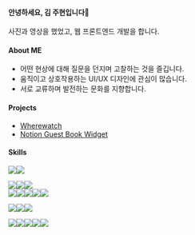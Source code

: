 #### 안녕하세요, 김 주현입니다🙌

사진과 영상을 했었고, 웹 프론트엔드 개발을 합니다.

#### About ME

- 어떤 현상에 대해 질문을 던지며 고찰하는 것을 즐깁니다.
- 움직이고 상호작용하는 UI/UX 디자인에 관심이 많습니다.
- 서로 교류하며 발전하는 문화를 지향합니다.

#### Projects

- [Wherewatch](https://github.com/sangpok/wherewatch)
- [Notion Guest Book Widget](https://github.com/sangpok/ngw-v2)

#### Skills

<img style="display:inline-block; margin: 0;" src="https://img.shields.io/badge/TypeScript-3178C6?style=for-the-badge&logo=TypeScript&logoColor=white"/><img style="display:inline-block; margin: 0;" src="https://img.shields.io/badge/React-61DAFB?style=for-the-badge&logo=React&logoColor=white"/>

<img style="display:inline-block; margin: 0;" src="https://img.shields.io/badge/Redux_Toolkit-764ABC?style=for-the-badge&logo=Redux&logoColor=white"/><img style="display:inline-block; margin: 0;" src="https://img.shields.io/badge/React_Query-FF4154?style=for-the-badge&logo=ReactQuery&logoColor=white"/><img style="display:inline-block; margin: 0;" src="https://img.shields.io/badge/Socket.io-010101?style=for-the-badge&logo=socketdotio&logoColor=white"/><br /><img style="display:inline-block; margin: 0;"  src="https://img.shields.io/badge/SCSS-CC6699?style=for-the-badge&logo=Sass&logoColor=white"/><img style="display:inline-block; margin: 0;"  src="https://img.shields.io/badge/Tailwind-06B6D4?style=for-the-badge&logo=TailwindCSS&logoColor=white"/><img style="display:inline-block; margin: 0;"  src="https://img.shields.io/badge/emotion-black?style=for-the-badge&logo=emotion&logoColor=white"/><img style="display:inline-block; margin: 0;"  src="https://img.shields.io/badge/style_component-black?style=for-the-badge&logo=styled-component&logoColor=white"/><img style="display:inline-block; margin: 0;" src="https://img.shields.io/badge/Motion_Framer-0055FF?style=for-the-badge&logo=Framer&logoColor=white"/>

<img style="display:inline-block; margin: 0;" src="https://img.shields.io/badge/nodejs-339933?style=for-the-badge&logo=nodedotjs&logoColor=white"/><img style="display:inline-block; margin: 0;" src="https://img.shields.io/badge/mongdodb-47A248?style=for-the-badge&logo=mongodb&logoColor=white"/><img style="display:inline-block; margin: 0;" src="https://img.shields.io/badge/express-010101?style=for-the-badge&logo=express&logoColor=white"/>

<img style="display:inline-block; margin: 0;"  src="https://img.shields.io/badge/Figma-F24E1E?style=for-the-badge&logo=Figma&logoColor=white"/><img style="display:inline-block; margin: 0;"  src="https://img.shields.io/badge/Photoshop-31A8FF?style=for-the-badge&logo=AdobePhotoshop&logoColor=white"/><img style="display:inline-block; margin: 0;"  src="https://img.shields.io/badge/Illustrator-FF9A00?style=for-the-badge&logo=adobeillustrator&logoColor=white"/><img style="display:inline-block; margin: 0;"  src="https://img.shields.io/badge/Premier_pro-9999FF?style=for-the-badge&logo=adobepremierepro&logoColor=white"/><img style="display:inline-block; margin: 0;"  src="https://img.shields.io/badge/Lightroom-31A8FF?style=for-the-badge&logo=adobelightroom&logoColor=white"/>
